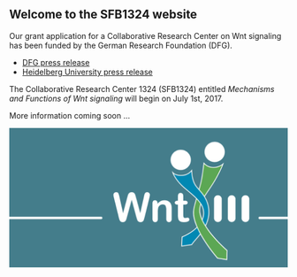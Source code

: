 ## Welcome to the SFB1324 website

Our grant application for a Collaborative Research Center on Wnt signaling has been funded by the German Research Foundation (DFG). 

* [DFG press release](http://www.dfg.de/service/presse/pressemitteilungen/2017/pressemitteilung_nr_16/index.html)
* [Heidelberg University press release](http://www.uni-heidelberg.de/presse/news2017/pm20170526_new-collaborative-research-center-on-a-fundamental-signaling-pathway-in-development-and-disease.html)

The Collaborative Research Center 1324 (SFB1324) entitled *Mechanisms and Functions of Wnt signaling* will begin on July 1st, 2017.

More information coming soon ...
  
![logo](wnt-sfb1324.png)
